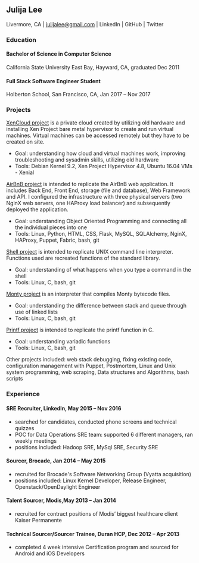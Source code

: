 ## Julija Lee
Livermore, CA   |   julijalee@gmail.com   |   LinkedIn   |   GitHub   |   Twitter

### Education

#### Bachelor of Science in Computer Science
California State University East Bay, Hayward, CA, graduated Dec 2011
#### Full Stack Software Engineer Student
Holberton School, San Francisco, CA, Jan 2017 – Nov 2017

### Projects

[XenCloud project](https://www.facebook.com/HolbertonSchool/videos/1911507729167724/) is a private cloud created by utilizing old hardware and installing Xen Project bare metal hypervisor to create and run virtual machines. Virtual machines can be accessed remotely but they have to be created on site.
- Goal:	understanding how cloud and virtual machines work, improving troubleshooting and sysadmin skills, utilizing old hardware
- Tools:	Debian Kernel 9.2, Xen Project Hypervisor 4.8, Ubuntu 16.04 VMs - Xenial

[AirBnB project](https://github.com/FreeJules/AirBnB_clone_v4) is intended to replicate the AirBnB web application. It includes Back End, Front End, storage (file and database), Web Framework and API. I configured the infrastructure with three physical servers (two NginX web servers, one HAProxy load balancer) and subsequently deployed the application.
- Goal:	understanding Object Oriented Programming and connecting all the individual pieces into one
- Tools:	Linux, Python, HTML, CSS, Flask, MySQL, SQLAlchemy, NginX, HAProxy, Puppet, Fabric, bash, git

[Shell project](https://github.com/FreeJules/simple_shell) is intended to replicate UNIX command line interpreter. Functions used are recreated functions of the standard library.
- Goal:	understanding of what happens when you type a command in the shell
- Tools:	Linux, C, bash, git

[Monty project](https://github.com/kjowong/monty) is an interpreter that compiles Monty bytecode files. 
- Goal:	understanding the difference between stack and queue through use of linked lists
- Tools:	Linux, C, bash, git

[Printf project](https://github.com/FreeJules/printf) is intended to replicate the printf function in C.
- Goal:	understanding variadic functions
- Tools:	Linux, C, bash, git

Other projects included: web stack debugging, fixing existing code, configuration management with Puppet, Postmortem, Linux and Unix system programming, web scraping, Data structures and Algorithms, bash scripts

### Experience

#### SRE Recruiter, LinkedIn, May 2015 – Nov 2016
- searched for candidates, conducted phone screens and technical quizzes
- POC for Data Operations SRE team: supported 6 different managers, ran weekly meetings
- positions included: Hadoop SRE, MySql SRE, Security SRE

#### Sourcer, Brocade, Jan 2014 – May 2015
- recruited for Brocade's Software Networking Group (Vyatta acquisition)
- positions included: Linux Kernel Developer, Release Engineer, Openstack/OpenDaylight Engineer

#### Talent Sourcer, Modis,May 2013 – Jan 2014
- recruited for contract positions of  Modis’ biggest healthcare client Kaiser Permanente

#### Technical Sourcer/Sourcer Trainee, Duran HCP, Dec 2012 – Apr 2013
- completed 4 week intensive Certification program and sourced for Android and iOS Developers
